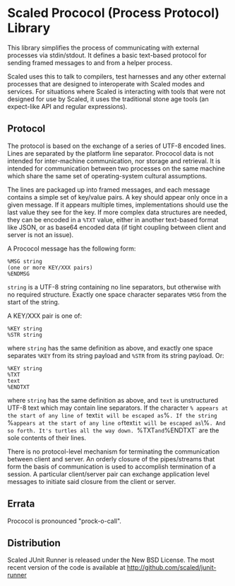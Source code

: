 # Scaled Prococol (Process Protocol) Library

This library simplifies the process of communicating with external processes via stdin/stdout. It
defines a basic text-based protocol for sending framed messages to and from a helper process.

Scaled uses this to talk to compilers, test harnesses and any other external processes that are
designed to interoperate with Scaled modes and services. For situations where Scaled is interacting
with tools that were not designed for use by Scaled, it uses the traditional stone age tools (an
expect-like API and regular expressions).

## Protocol

The protocol is based on the exchange of a series of UTF-8 encoded lines. Lines are separated by the
platform line separator. Prococol data is not intended for inter-machine communication, nor storage
and retrieval. It is intended for communication between two processes on the same machine which
share the same set of operating-system cultural assumptions.

The lines are packaged up into framed messages, and each message contains a simple set of key/value
pairs. A key should appear only once in a given message. If it appears multiple times,
implementations should use the last value they see for the key. If more complex data structures are
needed, they can be encoded in a `%TXT` value, either in another text-based format like JSON, or as
base64 encoded data (if tight coupling between client and server is not an issue).

A Prococol message has the following form:

    %MSG string
    (one or more KEY/XXX pairs)
    %ENDMSG

`string` is a UTF-8 string containing no line separators, but otherwise with no required structure.
Exactly one space character separates `%MSG` from the start of the string.

A KEY/XXX pair is one of:

    %KEY string
    %STR string

where `string` has the same definition as above, and exactly one space separates `%KEY` from its
string payload and `%STR` from its string payload. Or:

    %KEY string
    %TXT
    text
    %ENDTXT

where `string` has the same definition as above, and `text` is unstructured UTF-8 text which may
contain line separators. If the character `% appears at the start of any line of `text` it will be
escaped as `\%`. If the string `\%` appears at the start of any line of `text` it will be escaped as
`\\%`. And so forth. It's turtles all the way down. `%TXT` and `%ENDTXT` are the sole contents of
their lines.

There is no protocol-level mechanism for terminating the communication between client and server. An
orderly closure of the pipes/streams that form the basis of communication is used to accomplish
termination of a session. A particular client/server pair can exchange application level messages to
initiate said closure from the client or server.

## Errata

Prococol is pronounced "prock-o-call".

## Distribution

Scaled JUnit Runner is released under the New BSD License. The most recent version of the code is
available at http://github.com/scaled/junit-runner

[JUnit]: http://junit.org
[Scaled]: https://github.com/scaled/scaled
